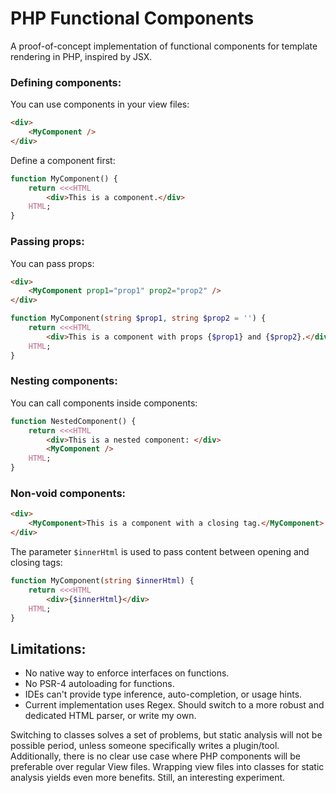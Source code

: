 # PHP Functional Components

A proof-of-concept implementation of functional components for template rendering in PHP, inspired by JSX.

### Defining components:

You can use components in your view files:
```html
<div>
    <MyComponent />
</div>
```

Define a component first:
```php
function MyComponent() {
    return <<<HTML
        <div>This is a component.</div>
    HTML;
}
```

### Passing props:

You can pass props:
```html
<div>
    <MyComponent prop1="prop1" prop2="prop2" />
</div>
```

```php
function MyComponent(string $prop1, string $prop2 = '') {
    return <<<HTML
        <div>This is a component with props {$prop1} and {$prop2}.</div>
    HTML;
}
```

### Nesting components:

You can call components inside components:
```php
function NestedComponent() {
    return <<<HTML
        <div>This is a nested component: </div>
        <MyComponent />
    HTML;
}
```

### Non-void components:

```html
<div>
    <MyComponent>This is a component with a closing tag.</MyComponent>
</div>
```

The parameter `$innerHtml` is used to pass content between opening and closing tags:
```php
function MyComponent(string $innerHtml) {
    return <<<HTML
        <div>{$innerHtml}</div>
    HTML;
}
```

## Limitations:

- No native way to enforce interfaces on functions.
- No PSR-4 autoloading for functions.
- IDEs can't provide type inference, auto-completion, or usage hints.
- Current implementation uses Regex. Should switch to a more robust and dedicated HTML parser, or write my own.

Switching to classes solves a set of problems, but static analysis will not be possible period, unless someone specifically writes a plugin/tool. Additionally, there is no clear use case where PHP components will be preferable over regular View files. Wrapping view files into classes for static analysis yields even more benefits. Still, an interesting experiment.
